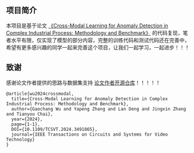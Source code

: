 ## 项目简介
本项目是基于论文 [《Cross-Modal Learning for Anomaly Detection in Complex Industrial Process: Methodology and Benchmark》](https://arxiv.org/pdf/2406.09016) 的代码复现，笔者水平有限，仅实现了模型的部分内容，完整的训练代码和测试代码还在完善中，希望有更多感兴趣的同学一起来完善这个项目，让我们一起学习，一起进步！！！

## 致谢
感谢论文作者提供的思路与数据集支持 [论文作者开源仓库](https://github.com/GaochangWu/FMF-Benchmark)！！！！！
```
@article{wu2024crossmodal,
  title={Cross-Modal Learning for Anomaly Detection in Complex Industrial Process: Methodology and Benchmark},
  author={Gaochang Wu and Yapeng Zhang and Lan Deng and Jingxin Zhang and Tianyou Chai},
  year={2024},
  page={1-1},
  DOI={10.1109/TCSVT.2024.3491865},
  journal={IEEE Transactions on Circuits and Systems for Video Technology}
}
```
